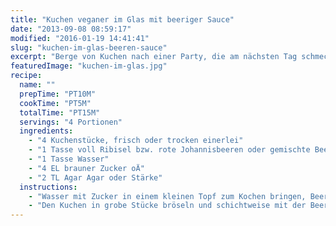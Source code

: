 ```yaml
---
title: "Kuchen veganer im Glas mit beeriger Sauce"
date: "2013-09-08 08:59:17"
modified: "2016-01-19 14:41:41"
slug: "kuchen-im-glas-beeren-sauce"
excerpt: "Berge von Kuchen nach einer Party, die am nächsten Tag schmecken wie der Name \"Überbleibsel\" klingt? Hier eine grandiose Idee für deren Verwertung:"
featuredImage: "kuchen-im-glas.jpg"
recipe:
  name: ""
  prepTime: "PT10M"
  cookTime: "PT5M"
  totalTime: "PT15M"
  servings: "4 Portionen"
  ingredients:
    - "4 Kuchenstücke, frisch oder trocken einerlei"
    - "1 Tasse voll Ribisel bzw. rote Johannisbeeren oder gemischte Beeren"
    - "1 Tasse Wasser"
    - "4 EL brauner Zucker oÄ"
    - "2 TL Agar Agar oder Stärke"
  instructions:
    - "Wasser mit Zucker in einem kleinen Topf zum Kochen bringen, Beeren dazugeben und kurz mitköcheln. Agar Agar langsam einrühren oder Stärke mit etwas Wasser anrühren und dazugeben und nochmals aufkochen."
    - "Den Kuchen in grobe Stücke bröseln und schichtweise mit der Beerensauce in Dessertgläser füllen. Entweder warm servieren oder für eine Zeit in den Kühlschrank stellen, dann wird die Sauce fest."
---
```


